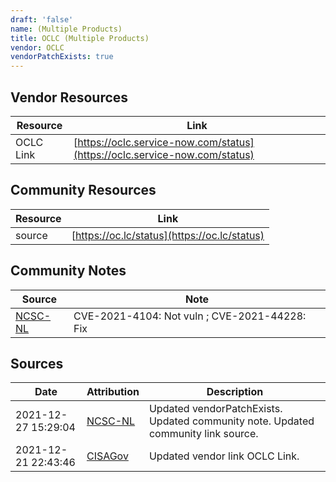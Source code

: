 ```yaml
---
draft: 'false'
name: (Multiple Products)
title: OCLC (Multiple Products)
vendor: OCLC
vendorPatchExists: true
---
```


## Vendor Resources
| Resource | Link |
| --- | --- |
| OCLC Link | [https://oclc.service-now.com/status](https://oclc.service-now.com/status) |

## Community Resources
| Resource | Link |
| --- | --- |
| source | [https://oc.lc/status](https://oc.lc/status) |

## Community Notes
| Source | Note |
| --- | --- |
| [NCSC-NL](https://github.com/NCSC-NL/log4shell/blob/main/software/README.md) | CVE-2021-4104: Not vuln ; CVE-2021-44228: Fix </ul> |

## Sources
| Date | Attribution | Description |
| --- | --- | --- |
| 2021-12-27 15:29:04 | [NCSC-NL](https://github.com/NCSC-NL/log4shell/blob/main/software/README.md) | Updated vendorPatchExists. Updated community note. Updated community link source.  |
| 2021-12-21 22:43:46 | [CISAGov](https://raw.githubusercontent.com/cisagov/log4j-affected-db/develop/README.md) | Updated vendor link OCLC Link.  |
